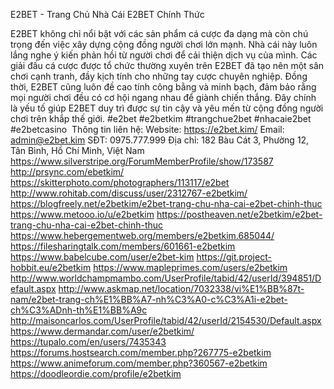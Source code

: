 E2BET - Trang Chủ Nhà Cái E2BET Chính Thức

E2BET không chỉ nổi bật với các sản phẩm cá cược đa dạng mà còn chú trọng đến việc xây dựng cộng đồng người chơi lớn mạnh. Nhà cái này luôn lắng nghe ý kiến phản hồi từ người chơi để cải thiện dịch vụ của mình. Các giải đấu cá cược được tổ chức thường xuyên trên E2BET đã tạo nên một sân chơi cạnh tranh, đầy kịch tính cho những tay cược chuyên nghiệp. Đồng thời, E2BET cũng luôn đề cao tính công bằng và minh bạch, đảm bảo rằng mọi người chơi đều có cơ hội ngang nhau để giành chiến thắng. Đây chính là yếu tố giúp E2BET duy trì được sự tin cậy và yêu mến từ cộng đồng người chơi trên khắp thế giới.
#e2bet #e2betkim #trangchue2bet #nhacaie2bet #e2betcasino 
Thông tin liên hệ:
Website: https://e2bet.kim/
Email: admin@e2bet.kim
SĐT: 0975.777.999
Địa chỉ: 182 Bàu Cát 3, Phường 12, Tân Bình, Hồ Chí Minh, Việt Nam
https://www.silverstripe.org/ForumMemberProfile/show/173587
http://prsync.com/ebetkim/
https://skitterphoto.com/photographers/113117/e2bet
http://www.rohitab.com/discuss/user/2312767-e2betkim/
https://blogfreely.net/e2betkim/e2bet-trang-chu-nha-cai-e2bet-chinh-thuc
https://www.metooo.io/u/e2betkim
https://postheaven.net/e2betkim/e2bet-trang-chu-nha-cai-e2bet-chinh-thuc
https://www.hebergementweb.org/members/e2betkim.685044/
https://filesharingtalk.com/members/601661-e2betkim
https://www.babelcube.com/user/e2bet-kim
https://git.project-hobbit.eu/e2betkim
https://www.mapleprimes.com/users/e2betkim
http://www.worldchampmambo.com/UserProfile/tabid/42/userId/394851/Default.aspx
http://www.askmap.net/location/7032338/vi%E1%BB%87t-nam/e2bet-trang-ch%E1%BB%A7-nh%C3%A0-c%C3%A1i-e2bet-ch%C3%ADnh-th%E1%BB%A9c
http://maisoncarlos.com/UserProfile/tabid/42/userId/2154530/Default.aspx
https://www.dermandar.com/user/e2betkim/
https://tupalo.com/en/users/7435343
https://forums.hostsearch.com/member.php?267775-e2betkim
https://www.animeforum.com/member.php?360567-e2betkim
https://doodleordie.com/profile/e2betkim
